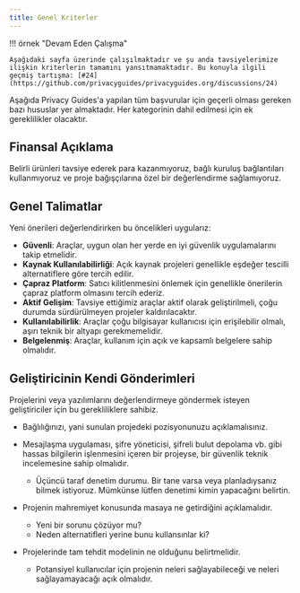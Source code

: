 ```yaml
---
title: Genel Kriterler
---
```


!!! örnek "Devam Eden Çalışma"

    Aşağıdaki sayfa üzerinde çalışılmaktadır ve şu anda tavsiyelerimize ilişkin kriterlerin tamamını yansıtmamaktadır. Bu konuyla ilgili geçmiş tartışma: [#24](https://github.com/privacyguides/privacyguides.org/discussions/24)

Aşağıda Privacy Guides'a yapılan tüm başvurular için geçerli olması gereken bazı hususlar yer almaktadır. Her kategorinin dahil edilmesi için ek gereklilikler olacaktır.

## Finansal Açıklama

Belirli ürünleri tavsiye ederek para kazanmıyoruz, bağlı kuruluş bağlantıları kullanmıyoruz ve proje bağışçılarına özel bir değerlendirme sağlamıyoruz.

## Genel Talimatlar

Yeni önerileri değerlendirirken bu öncelikleri uygularız:

- **Güvenli**: Araçlar, uygun olan her yerde en iyi güvenlik uygulamalarını takip etmelidir.
- **Kaynak Kullanılabilirliği**: Açık kaynak projeleri genellikle eşdeğer tescilli alternatiflere göre tercih edilir.
- **Çapraz Platform**: Satıcı kilitlenmesini önlemek için genellikle önerilerin çapraz platform olmasını tercih ederiz.
- **Aktif Gelişim**: Tavsiye ettiğimiz araçlar aktif olarak geliştirilmeli, çoğu durumda sürdürülmeyen projeler kaldırılacaktır.
- **Kullanılabilirlik**: Araçlar çoğu bilgisayar kullanıcısı için erişilebilir olmalı, aşırı teknik bir altyapı gerekmemelidir.
- **Belgelenmiş**: Araçlar, kullanım için açık ve kapsamlı belgelere sahip olmalıdır.

## Geliştiricinin Kendi Gönderimleri

Projelerini veya yazılımlarını değerlendirmeye göndermek isteyen geliştiriciler için bu gerekliliklere sahibiz.

- Bağlılığınızı, yani sunulan projedeki pozisyonunuzu açıklamalısınız.

- Mesajlaşma uygulaması, şifre yöneticisi, şifreli bulut depolama vb. gibi hassas bilgilerin işlenmesini içeren bir projeyse, bir güvenlik teknik incelemesine sahip olmalıdır.
    - Üçüncü taraf denetim durumu. Bir tane varsa veya planladıysanız bilmek istiyoruz. Mümkünse lütfen denetimi kimin yapacağını belirtin.

- Projenin mahremiyet konusunda masaya ne getirdiğini açıklamalıdır.
    - Yeni bir sorunu çözüyor mu?
    - Neden alternatifleri yerine bunu kullansınlar ki?

- Projelerinde tam tehdit modelinin ne olduğunu belirtmelidir.
    - Potansiyel kullanıcılar için projenin neleri sağlayabileceği ve neleri sağlayamayacağı açık olmalıdır.
